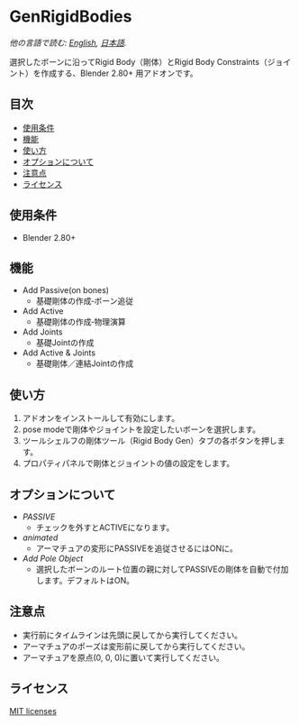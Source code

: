 # GenRigidBodies

*他の言語で読む: [English](README.md), [日本語](README.ja.md).*

選択したボーンに沿ってRigid Body（剛体）とRigid Body Constraints（ジョイント）を作成する、Blender 2.80+ 用アドオンです。

## 目次

<!-- TOC -->

- [使用条件](#使用条件)
- [機能](#機能)
- [使い方](#使い方)
- [オプションについて](#オプションについて)
- [注意点](#注意点)
- [ライセンス](#ライセンス)

<!-- /TOC -->

## 使用条件

- Blender 2.80+

## 機能

- Add Passive(on bones)
  - 基礎剛体の作成‐ボーン追従
- Add Active
  - 基礎剛体の作成‐物理演算
- Add Joints
  - 基礎Jointの作成
- Add Active & Joints
  - 基礎剛体／連結Jointの作成

## 使い方

1. アドオンをインストールして有効にします。
1. pose modeで剛体やジョイントを設定したいボーンを選択します。
1. ツールシェルフの剛体ツール（Rigid Body Gen）タブの各ボタンを押します。
1. プロパティパネルで剛体とジョイントの値の設定をします。

## オプションについて

- *PASSIVE*
  - チェックを外すとACTIVEになります。
- *animated*
  - アーマチュアの変形にPASSIVEを追従させるにはONに。
- *Add Pole Object*
  - 選択したボーンのルート位置の親に対してPASSIVEの剛体を自動で付加します。デフォルトはON。

## 注意点

- 実行前にタイムラインは先頭に戻してから実行してください。
- アーマチュアのポーズは変形前に戻してから実行してください。
- アーマチュアを原点(0, 0, 0)に置いて実行してください。

## ライセンス

[MIT licenses](LICENSE)
